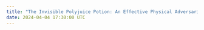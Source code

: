 ```yaml
---
title: "The Invisible Polyjuice Potion: An Effective Physical Adversarial Attack against Face Recognition is demonstrated in the FBI and KU Cybersecurity Conference,"
date: 2024-04-04 17:30:00 UTC
---
```

